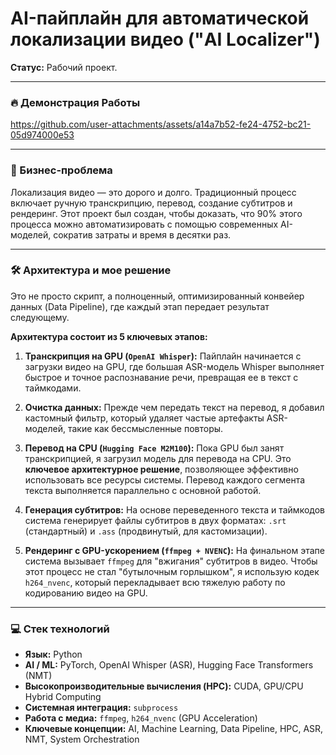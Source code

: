# AI-пайплайн для автоматической локализации видео ("AI Localizer")

**Статус:** Рабочий проект.

---

### 🔥 Демонстрация Работы



https://github.com/user-attachments/assets/a14a7b52-fe24-4752-bc21-05d974000e53



---

### 🎯 Бизнес-проблема

Локализация видео — это дорого и долго. Традиционный процесс включает ручную транскрипцию, перевод, создание субтитров и рендеринг. Этот проект был создан, чтобы доказать, что 90% этого процесса можно автоматизировать с помощью современных AI-моделей, сократив затраты и время в десятки раз.

---

### 🛠️ Архитектура и мое решение

Это не просто скрипт, а полноценный, оптимизированный конвейер данных (Data Pipeline), где каждый этап передает результат следующему.

**Архитектура состоит из 5 ключевых этапов:**

1.  **Транскрипция на GPU (`OpenAI Whisper`):** Пайплайн начинается с загрузки видео на GPU, где большая ASR-модель Whisper выполняет быстрое и точное распознавание речи, превращая ее в текст с таймкодами.

2.  **Очистка данных:** Прежде чем передать текст на перевод, я добавил кастомный фильтр, который удаляет частые артефакты ASR-моделей, такие как бессмысленные повторы.

3.  **Перевод на CPU (`Hugging Face M2M100`):** Пока GPU был занят транскрипцией, я загрузил модель для перевода на CPU. Это **ключевое архитектурное решение**, позволяющее эффективно использовать все ресурсы системы. Перевод каждого сегмента текста выполняется параллельно с основной работой.

4.  **Генерация субтитров:** На основе переведенного текста и таймкодов система генерирует файлы субтитров в двух форматах: `.srt` (стандартный) и `.ass` (продвинутый, для кастомизации).

5.  **Рендеринг с GPU-ускорением (`ffmpeg + NVENC`):** На финальном этапе система вызывает `ffmpeg` для "вжигания" субтитров в видео. Чтобы этот процесс не стал "бутылочным горлышком", я использую кодек `h264_nvenc`, который перекладывает всю тяжелую работу по кодированию видео на GPU.

---

### 💻 Стек технологий

*   **Язык:** Python
*   **AI / ML:** PyTorch, OpenAI Whisper (ASR), Hugging Face Transformers (NMT)
*   **Высокопроизводительные вычисления (HPC):** CUDA, GPU/CPU Hybrid Computing
*   **Системная интеграция:** `subprocess`
*   **Работа с медиа:** `ffmpeg`, `h264_nvenc` (GPU Acceleration)
*   **Ключевые концепции:** AI, Machine Learning, Data Pipeline, HPC, ASR, NMT, System Orchestration
